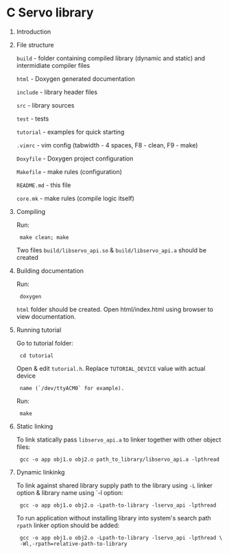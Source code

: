 # C Servo library

1. Introduction

2. File structure

    `build` - folder containing compiled library (dynamic and static) and
        intermidiate compiler files
        
    `html` - Doxygen generated documentation
    
    `include` - library header files
    
    `src` - library sources
    
    `test` - tests
    
    `tutorial` - examples for quick starting
    
    `.vimrc` - vim config (tabwidth - 4 spaces, F8 - clean, F9 - make)
    
    `Doxyfile` - Doxygen project configuration
    
    `Makefile` - make rules (configuration)
    
    `README.md` - this file
    
    `core.mk` - make rules (compile logic itself)

3. Compiling

    Run:
    
        make clean; make
        
    Two files `build/libservo_api.so` & `build/libservo_api.a` should be created

4. Building documentation

    Run:
    
        doxygen
        
    `html` folder should be created. Open html/index.html using browser to view
    documentation.

5. Running tutorial

    Go to tutorial folder:
    
        cd tutorial
        
    Open & edit `tutorial.h`. Replace `TUTORIAL_DEVICE` value with actual device
    
        name (`/dev/ttyACM0` for example).
        
    Run:
    
        make

6. Static linking

    To link statically pass `libservo_api.a` to linker together with other 
    object files:
    
        gcc -o app obj1.o obj2.o path_to_library/libservo_api.a -lpthread
        
7. Dynamic linkinkg

    To link against shared library supply path to the library using `-L` linker
    option & library name using `-l option:
    
        gcc -o app obj1.o obj2.o -Lpath-to-library -lservo_api -lpthread
        
    To run application without installing library into system's search path
    `rpath` linker option should be added:
    
        gcc -o app obj1.o obj2.o -Lpath-to-library -lservo_api -lpthread \
        -Wl,-rpath=relative-path-to-library